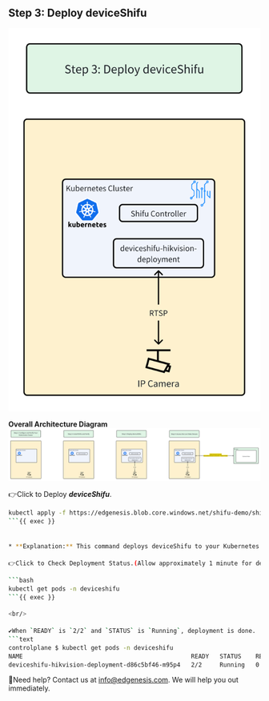 ## Step 3: Deploy deviceShifu

![step3](../../images/shifu/step3.png)

**Overall Architecture Diagram**
![Architecture](../../images/shifu/overall_architecture.png)

👉Click to Deploy ***deviceShifu***.
```bash
kubectl apply -f https://edgenesis.blob.core.windows.net/shifu-demo/shifu-hikvision-deploy.yaml
```{{ exec }}


* **Explanation:** This command deploys deviceShifu to your Kubernetes cluster using the configuration defined in the provided YAML file.

👉Click to Check Deployment Status.(Allow approximately 1 minute for deployment to complete)

```bash
kubectl get pods -n deviceshifu
```{{ exec }}

<br/>

✔️When `READY` is `2/2` and `STATUS` is `Running`, deployment is done.
```text
controlplane $ kubectl get pods -n deviceshifu
NAME                                               READY   STATUS    RESTARTS   AGE
deviceshifu-hikvision-deployment-d86c5bf46-m95p4   2/2     Running   0          24s
```

🔔Need help? Contact us at [info@edgenesis.com](mailto:info@edgenesis.com). We will help you out immediately.
